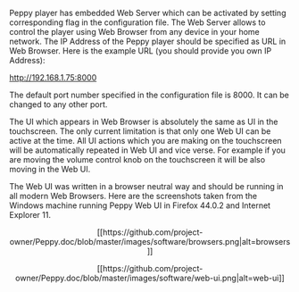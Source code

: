 Peppy player has embedded Web Server which can be activated by setting corresponding flag in the configuration file. The Web Server allows to control the player using Web Browser from any device in your home network. The IP Address of the Peppy player should be specified as URL in Web Browser. Here is the example URL (you should provide you own IP Address):

http://192.168.1.75:8000

The default port number specified in the configuration file is 8000. It can be changed to any other port.

The UI which appears in Web Browser is absolutely the same as UI in the touchscreen. The only current limitation is that only one Web UI can be active at the time. All UI actions which you are making on the touchscreen will be automatically repeated in Web UI and vice verse. For example if you are moving the volume control knob on the touchscreen it will be also moving in the Web UI.

The Web UI was written in a browser neutral way and should be running in all modern Web Browsers. Here are the screenshots taken from the Windows machine running Peppy Web UI in Firefox 44.0.2 and Internet Explorer 11.
<p align="center">
[[https://github.com/project-owner/Peppy.doc/blob/master/images/software/browsers.png|alt=browsers]]
</p>
<p align="center">
[[https://github.com/project-owner/Peppy.doc/blob/master/images/software/web-ui.png|alt=web-ui]]
</p>